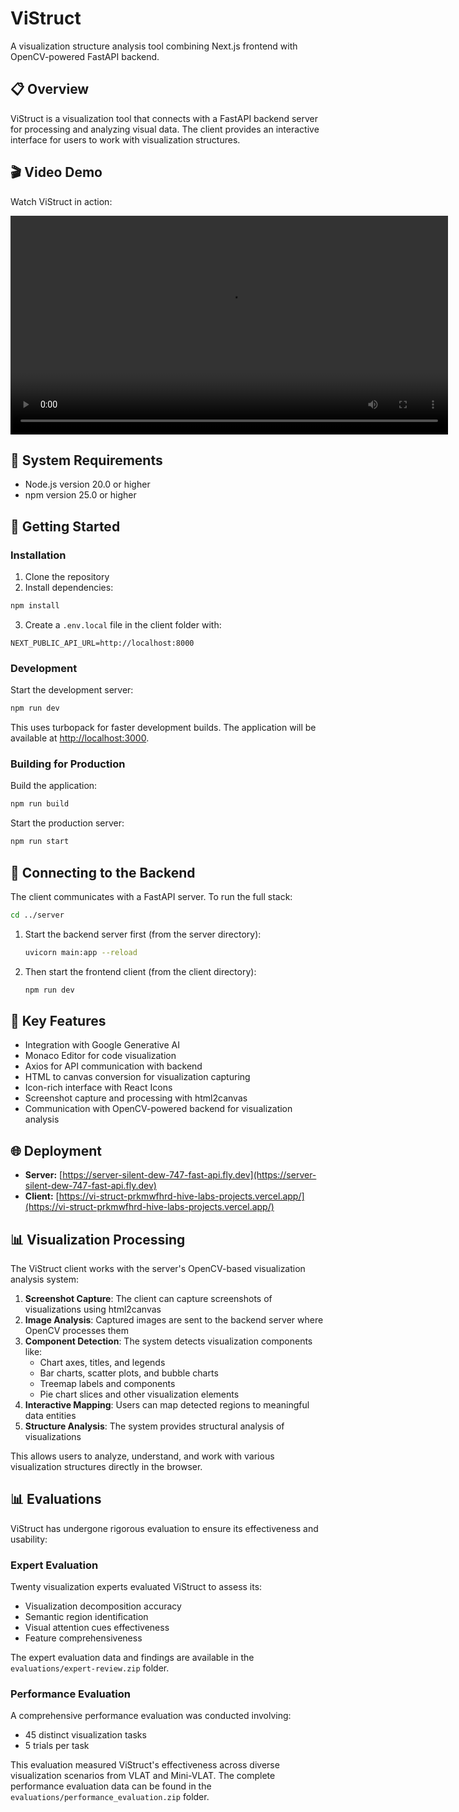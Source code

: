# ViStruct

A visualization structure analysis tool combining Next.js frontend with OpenCV-powered FastAPI backend.

## 📋 Overview

ViStruct is a visualization tool that connects with a FastAPI backend server for processing and analyzing visual data. The client provides an interactive interface for users to work with visualization structures.



## 🎬 Video Demo

Watch ViStruct in action:

   <p align="center">
     <video width="700" controls>
       <source src="assets/vistruct-video-demo.mp4" type="video/mp4">
     </video>
   </p>

## 🔧 System Requirements

- Node.js version 20.0 or higher
- npm version 25.0 or higher

## 🚀 Getting Started

### Installation

1. Clone the repository
2. Install dependencies:

```bash
npm install
```

3. Create a `.env.local` file in the client folder with:

```
NEXT_PUBLIC_API_URL=http://localhost:8000
```

### Development

Start the development server:

```bash
npm run dev
```

This uses turbopack for faster development builds. The application will be available at [http://localhost:3000](http://localhost:3000).

### Building for Production

Build the application:

```bash
npm run build
```

Start the production server:

```bash
npm run start
```

## 🔄 Connecting to the Backend

The client communicates with a FastAPI server. To run the full stack:

```bash
cd ../server
```

1. Start the backend server first (from the server directory):
   ```bash
   uvicorn main:app --reload
   ```
   
2. Then start the frontend client (from the client directory):
   ```bash
   npm run dev
   ```

## 🧩 Key Features

- Integration with Google Generative AI
- Monaco Editor for code visualization
- Axios for API communication with backend
- HTML to canvas conversion for visualization capturing
- Icon-rich interface with React Icons
- Screenshot capture and processing with html2canvas
- Communication with OpenCV-powered backend for visualization analysis

## 🌐 Deployment

- **Server:** [https://server-silent-dew-747-fast-api.fly.dev](https://server-silent-dew-747-fast-api.fly.dev)
- **Client:** [https://vi-struct-prkmwfhrd-hive-labs-projects.vercel.app/](https://vi-struct-prkmwfhrd-hive-labs-projects.vercel.app/)

## 📊 Visualization Processing

The ViStruct client works with the server's OpenCV-based visualization analysis system:

1. **Screenshot Capture**: The client can capture screenshots of visualizations using html2canvas
2. **Image Analysis**: Captured images are sent to the backend server where OpenCV processes them
3. **Component Detection**: The system detects visualization components like:
   - Chart axes, titles, and legends
   - Bar charts, scatter plots, and bubble charts
   - Treemap labels and components
   - Pie chart slices and other visualization elements
4. **Interactive Mapping**: Users can map detected regions to meaningful data entities
5. **Structure Analysis**: The system provides structural analysis of visualizations

This allows users to analyze, understand, and work with various visualization structures directly in the browser.

## 📊 Evaluations

ViStruct has undergone rigorous evaluation to ensure its effectiveness and usability:

### Expert Evaluation

Twenty visualization experts evaluated ViStruct to assess its:
- Visualization decomposition accuracy
- Semantic region identification
- Visual attention cues effectiveness
- Feature comprehensiveness

The expert evaluation data and findings are available in the `evaluations/expert-review.zip` folder.

### Performance Evaluation

A comprehensive performance evaluation was conducted involving:
- 45 distinct visualization tasks
- 5 trials per task

This evaluation measured ViStruct's effectiveness across diverse visualization scenarios from VLAT and Mini-VLAT. The complete performance evaluation data can be found in the `evaluations/performance_evaluation.zip` folder.


